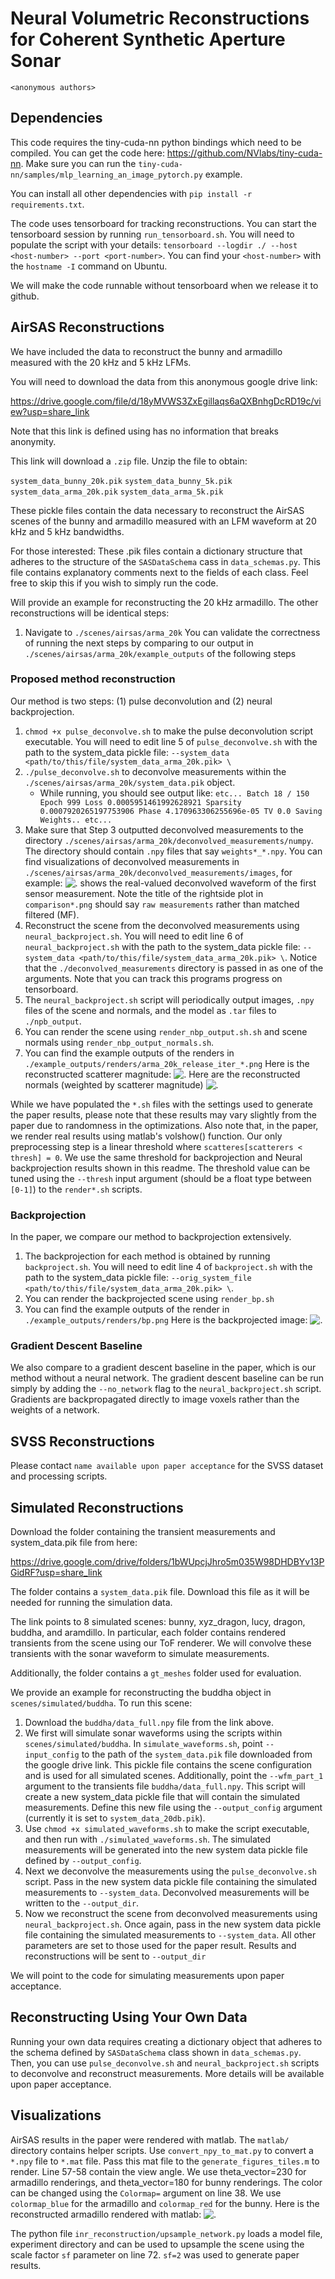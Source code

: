# Neural Volumetric Reconstructions for Coherent Synthetic Aperture Sonar

`<anonymous authors>`

## Dependencies
This code requires the tiny-cuda-nn python bindings which need to be compiled. You can get the code here:
https://github.com/NVlabs/tiny-cuda-nn. Make sure you can run the 
`tiny-cuda-nn/samples/mlp_learning_an_image_pytorch.py` example. 

You can install all other dependencies with `pip install -r requirements.txt`.

The code uses tensorboard for tracking reconstructions. You can start the tensorboard session by running `run_tensorboard.sh`.
You will need to populate the script with your details: 
`tensorboard --logdir ./ --host <host-number> --port <port-number>`. You can find your `<host-number>` with the `hostname -I` command on Ubuntu.

We will make the code runnable without tensorboard when we release it to github.

## AirSAS Reconstructions
We have included the data to reconstruct the bunny and armadillo measured with the 20 kHz and 5 kHz LFMs.

You will need to download the data from this anonymous google drive link:

https://drive.google.com/file/d/18yMVWS3ZxEgillaqs6aQXBnhgDcRD19c/view?usp=share_link

Note that this link is defined using has no information that breaks anonymity. 

This link will download a `.zip` file. Unzip the file
to obtain:

`system_data_bunny_20k.pik`
`system_data_bunny_5k.pik`
`system_data_arma_20k.pik`
`system_data_arma_5k.pik`

These pickle files contain the data necessary to reconstruct the AirSAS scenes of the bunny and armadillo measured with
an LFM waveform at 20 kHz and 5 kHz bandwidths. 

For those interested: These .pik files contain a dictionary structure
that adheres to the structure of the `SASDataSchema` cass in `data_schemas.py`. This file contains explanatory
comments next to the fields of each class. Feel free to skip this if you wish to simply run the code. 

Will provide an example for reconstructing the 20 kHz armadillo. The other reconstructions
will be identical steps:

1) Navigate to `./scenes/airsas/arma_20k`
You can validate the correctness of running the next steps by comparing to our output in `./scenes/airsas/arma_20k/example_outputs` of the following steps


### Proposed method reconstruction
Our method is two steps: (1) pulse deconvolution and (2) neural backprojection.


1) `chmod +x pulse_deconvolve.sh` to make the pulse deconvolution script executable. You will need to edit line 5 of `pulse_deconvolve.sh` with the path to the system_data pickle file: `--system_data <path/to/this/file/system_data_arma_20k.pik> \`
2) `./pulse_deconvolve.sh` to deconvolve measurements within the `./scenes/airsas/arma_20k/system_data.pik` object.
    - While running, you should see output like:
    `etc... Batch 18 / 150 Epoch 999 Loss 0.0005951461992628921 Sparsity 0.0007920265197753906 Phase 4.170963306255696e-05 TV 0.0
Saving Weights.. etc...`
3) Make sure that Step 3 outputted deconvolved measurements to the directory `./scenes/airsas/arma_20k/deconvolved_measurements/numpy`. The directory should contain `.npy` files that say `weights*_*.npy`. You can find visualizations of deconvolved measurements in `./scenes/airsas/arma_20k/deconvolved_measurements/images`, for example:
![.](./scenes/airsas/arma_20k/deconvolved_measurements/images/weights0_999.png) shows the real-valued deconvolved waveform of the first sensor measurement. Note the title of the rightside plot in `comparison*.png` should say `raw measurements` rather than matched filtered (MF).
4) Reconstruct the scene from the deconvolved measurements using `neural_backproject.sh`. You will need to edit line 6 of `neural_backproject.sh` with the path to the system_data pickle file: `--system_data <path/to/this/file/system_data_arma_20k.pik> \`. Notice that the `./deconvolved_measurements` directory is passed in as one of the arguments. Note that you can track this programs progress on tensorboard.
5) The `neural_backproject.sh` script will periodically output images, `.npy` files of the scene and normals, and the model as `.tar` files to `./npb_output`.
6) You can render the scene using `render_nbp_output.sh.sh` and scene normals using `render_nbp_output_normals.sh`.
7) You can find the example outputs of the renders in `./example_outputs/renders/arma_20k_release_iter_*.png`
Here is the reconstructed scatterer magnitude:
![.](./scenes/airsas/arma_20k/example_outputs/renders/arma_20k_release_iter_20k.png)
Here are the reconstructed normals (weighted by scatterer magnitude)
![.](./scenes/airsas/arma_20k/example_outputs/renders/arma_20k_release_iter_20k_normals.png)

While we have populated the `*.sh` files with the settings used to generate the paper results, please note that these results may vary slightly from the paper due to randomness in the optimizations. Also note that, in the paper, we render real results using matlab's volshow() function. 
Our only preprocessing step is a linear threshold where `scatteres[scatterers < thresh] = 0`. We use the same threshold for backprojection and Neural backprojection results shown in this readme. The threshold value can be tuned
using the `--thresh` input argument (should be a float type between `[0-1]`)  to the `render*.sh` scripts.

### Backprojection

In the paper, we compare our method to backprojection extensively. 

1) The backprojection for each method is obtained by running `backproject.sh`. You will need to edit line 4 of `backproject.sh` with the path to the system_data pickle file: `--orig_system_file <path/to/this/file/system_data_arma_20k.pik> \`.
2) You can render the backprojected scene using `render_bp.sh`
3) You can find the example outputs of the render in `./example_outputs/renders/bp.png`
Here is the backprojected image:
![.](./scenes/airsas/arma_20k/example_outputs/renders/bp.png)

### Gradient Descent Baseline
We also compare to a gradient descent baseline in the paper, which is our method without a neural network. 
The gradient descent baseline can be run simply by adding the `--no_network` flag to the `neural_backproject.sh` script.
Gradients are backpropagated directly to image voxels rather than the weights of a network.

## SVSS Reconstructions
Please contact `name available upon paper acceptance` for the SVSS dataset and processing scripts. 

## Simulated Reconstructions
Download the folder containing the transient measurements and system_data.pik file from here:

https://drive.google.com/drive/folders/1bWUpcjJhro5m035W98DHDBYv13PGidRF?usp=share_link

The folder contains a `system_data.pik` file. Download this file as it will be needed for running the 
simulation data.

The link points to 8 simulated scenes: bunny, xyz_dragon, lucy, dragon, buddha, and aramdillo.
In particular, each folder contains rendered transients from the scene using our ToF renderer. We will
convolve these transients with the sonar waveform to simulate measurements.

Additionally, the folder contains a `gt_meshes` folder used for evaluation. 

We provide an example for reconstructing the buddha object in `scenes/simulated/buddha`. To run this scene:

1) Download the `buddha/data_full.npy` file from the link above.
2) We first will simulate sonar waveforms using the scripts within `scenes/simulated/buddha`. In `simulate_waveforms.sh`, point `--input_config` to the path of the `system_data.pik` file downloaded from the google drive link. This pickle file contains the scene configuration and is used for all simulated scenes. Additionally, point the `--wfm_part_1` argument to the transients file `buddha/data_full.npy`. This script will create a new system_data pickle file that will contain the simulated measurements. Define this new file using the `--output_config` argument (currently it is set to `system_data_20db.pik`).
3) Use `chmod +x simulated_waveforms.sh` to make the script executable, and then run with `./simulated_waveforms.sh`. The simulated measurements will be generated into the new system data pickle file defined by `--output_config`.
4) Next we deconvolve the measurements using the `pulse_deconvolve.sh` script. Pass in the new system data pickle file containing the simulated measurements to `--system_data`. Deconvolved measurements will be written to the `--output_dir`.
5) Now we reconstruct the scene from deconvolved measurements using `neural_backproject.sh`. Once again, pass in the new system data pickle file containing the simulated measurements to `--system_data`. All other parameters are set to those used for the paper result. Results and reconstructions will be sent to `--output_dir`


We will point to the code for simulating measurements upon paper acceptance.

## Reconstructing Using Your Own Data

Running your own data requires creating a dictionary object that adheres to the schema defined by 
`SASDataSchema` class shown in `data_schemas.py`. Then, you can use `pulse_deconvolve.sh` and `neural_backproject.sh`
scripts to deconvolve and reconstruct measurements. More details will be available upon paper acceptance.

## Visualizations

AirSAS results in the paper were rendered with matlab. The `matlab/` directory contains helper scripts. Use `convert_npy_to_mat.py` to convert a `*.npy` file to `*.mat` file. Pass this mat file to the `generate_figures_tiles.m` to render. Line 57-58 contain the view angle. We use theta_vector=230 for armadillo renderings, and theta_vector=180 for bunny renderings. The color can be changed using the `Colormap=` argument on line 38. We use `colormap_blue` for the armadillo and `colormap_red` for the bunny.
Here is the reconstructed armadillo rendered with matlab:
![.](./matlab/matlab_render.png)

The python file `inr_reconstruction/upsample_network.py` loads a model file, experiment directory and can be used to upsample the 
scene using the scale factor `sf` parameter on line 72. `sf=2` was used to generate paper results. 